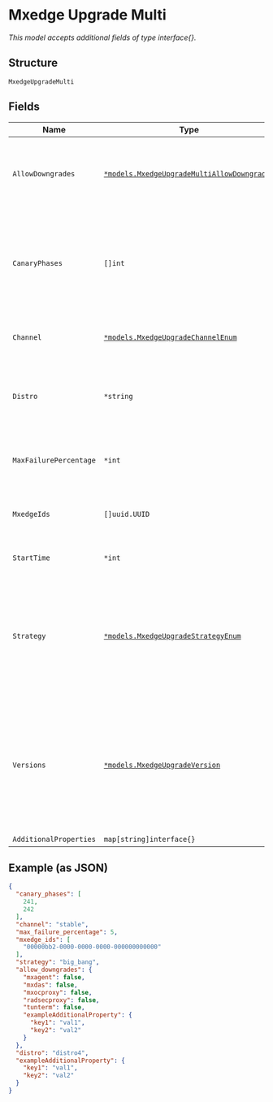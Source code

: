 
# Mxedge Upgrade Multi

*This model accepts additional fields of type interface{}.*

## Structure

`MxedgeUpgradeMulti`

## Fields

| Name | Type | Tags | Description |
|  --- | --- | --- | --- |
| `AllowDowngrades` | [`*models.MxedgeUpgradeMultiAllowDowngrades`](../../doc/models/mxedge-upgrade-multi-allow-downgrades.md) | Optional | Whether downgrade is allowed when running version is higher than expected version for each service |
| `CanaryPhases` | `[]int` | Optional | Only if `strategy`==`canary`. Phases for canary deployment. Each phase represents percentage of devices that need to be upgraded in that phase. default is [1, 10, 50, 100] |
| `Channel` | [`*models.MxedgeUpgradeChannelEnum`](../../doc/models/mxedge-upgrade-channel-enum.md) | Optional | upgrade channel to follow. enum: `alpha`, `beta`, `stable`<br>**Default**: `"stable"` |
| `Distro` | `*string` | Optional | Distro upgrade, optional, to specific codename (e.g. bullseye) with highest qualified versions |
| `MaxFailurePercentage` | `*int` | Optional | Failure threshold before we stop the upgrade and mark it as failed<br>**Default**: `5` |
| `MxedgeIds` | `[]uuid.UUID` | Required | List of mxedge IDs to upgrade. If not specified, it means all the org mxedges. |
| `StartTime` | `*int` | Optional | Upgrade start time in epoch seconds, default is now |
| `Strategy` | [`*models.MxedgeUpgradeStrategyEnum`](../../doc/models/mxedge-upgrade-strategy-enum.md) | Optional | enum:<br><br>* `big_bang`: upgrade all at once, no orchestration<br>* `serial`: one at a time'<br>* `canary`: upgrade in phases<br>**Default**: `"big_bang"` |
| `Versions` | [`*models.MxedgeUpgradeVersion`](../../doc/models/mxedge-upgrade-version.md) | Optional | Version to upgrade for each service, `current` / `latest` / `default` / specific version (e.g. `2.5.100`).\nIgnored if distro upgrade, `tunterm`, `radsecproxy`, `mxagent`, `mxocproxy`, `mxdas` or `mxnacedge` |
| `AdditionalProperties` | `map[string]interface{}` | Optional | - |

## Example (as JSON)

```json
{
  "canary_phases": [
    241,
    242
  ],
  "channel": "stable",
  "max_failure_percentage": 5,
  "mxedge_ids": [
    "00000bb2-0000-0000-0000-000000000000"
  ],
  "strategy": "big_bang",
  "allow_downgrades": {
    "mxagent": false,
    "mxdas": false,
    "mxocproxy": false,
    "radsecproxy": false,
    "tunterm": false,
    "exampleAdditionalProperty": {
      "key1": "val1",
      "key2": "val2"
    }
  },
  "distro": "distro4",
  "exampleAdditionalProperty": {
    "key1": "val1",
    "key2": "val2"
  }
}
```

